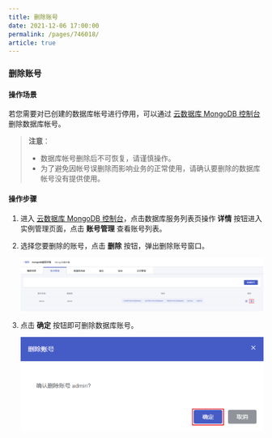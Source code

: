 ```yaml
---
title: 删除账号
date: 2021-12-06 17:00:00
permalink: /pages/746018/
article: true
---
```


### 删除账号

#### 操作场景

若您需要对已创建的数据库帐号进行停用，可以通过 [云数据库 MongoDB 控制台](https://console.capitalonline.net/mongodb) 删除数据库帐号。

> **注意**：
>
> - 数据库帐号删除后不可恢复，请谨慎操作。
> - 为了避免因帐号误删除而影响业务的正常使用，请确认要删除的数据库帐号没有提供使用。

#### 操作步骤

1. 进入 [云数据库 MongoDB 控制台](https://console.capitalonline.net/mongodb)，点击数据库服务列表页操作 **详情** 按钮进入实例管理页面，点击 **账号管理** 查看账号列表。

2. 选择您要删除的账号，点击 **删除** 按钮，弹出删除账号窗口。

   ![deluser_list](./../../pic/deluser_list.png)

3. 点击 **确定** 按钮即可删除数据库账号。

   ![deluser_popup](./../../pic/deluser_popup.png)
